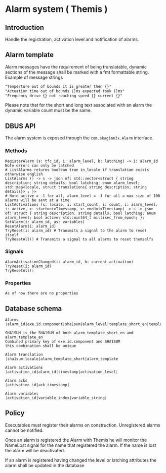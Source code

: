 # Alarm system ( Themis )

## Introduction
Handle the registration, activation level and notification of alarms.

## Alarm template
Alarm messages have the requirement of being translatable, dynamic sections
of the message shall be marked with a fmt formattable string.
Example of message strings 
```txt
"Temperture out of bounds it is greater then {}"
"Actuation time out of bounds {}ms expected took {}ms"
"Frequency drive {} not reaching speed {} current {}"
```
Please note that for the short and long text associated with an alarm the
dynamic variable count must be the same.

## DBUS API
The alarm system is exposed through the `com.skaginn3x.Alarm` interface.

### Methods
    RegisterAlarm (s: tfc_id, i: alarm_level, b: latching) -> i: alarm_id Note errors can only be latched
    # ListAlarms returns boolean true in_locale if translation exists otherwise english
    ListAlarms () -> s -> json of: std::vector<struct { string description; string details; bool latching; enum alarm_level; std::map<locale, struct translations{ string description; string details}> ; }>
    # Note active = -1 for all, alarm_level = -1 for all a max size of 100 alarms will be sent at a time
    ListActivations (s: locale, i: start_count, i: count, i: alarm_level, i: active, x: startunixTimestamp, x: endUnixTimestamp) -> s -> json of: struct { string description; string details; bool latching; enum alarm_level; bool active; std::uint64_t millisec_from_epoch; };
    SetAlarm(i: alarm_id, as: variables)
    ResetAlarm(i: alarm_id)
    TryReset(i: alarm_id) # Transmits a signal to the alarm to reset itself
    TryResetAll() # Transmits a signal to all alarms to reset themselfs
### Signals
    AlarmActivationChanged(i: alarm_id, b: current_activation)
    TryReset(i: alarm_id)
    TryResetAll()
### Properties
    As of now there are no properties
## Database schema
```
Alarms
|alarm_id|exe.id.component|sha1sum|alarm_level|template_short_en|template_en|alarm_latching|

SHA1SUM is the SHA1SUM of both alarm_template_short_en and alarm_template_en
Combined primary key of exe.id.component and SHA1SUM
this combination shall be unique

Alarm translation
|sha1sum|locale|alarm_template_short|alarm_template

Alarm activations
|activation_id|alarm_id|timestamp|activation_level|

Alarm acks
|activation_id|ack_timestamp|

Alarm variables
|activation_id|variable_index|variable_string|
```


## Policy
Executables must register their alarms on construction. Unregistered alarms cannot be notified.

Once an alarm is registered the Alarm with Themis he will monitor the NameLost signal for the
name that registered the alarm. If the name is lost the alarm will be deactivated.

If an alarm is registered having changed the level or latching attributes the alarm shall be
updated in the database
